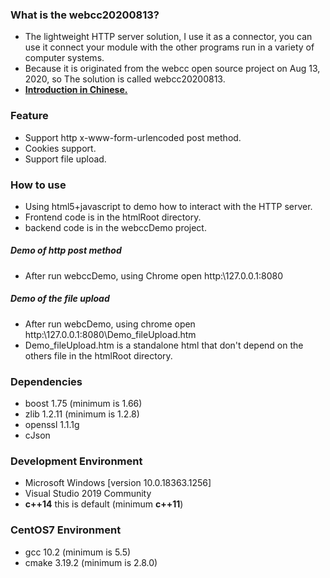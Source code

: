 ### What is the webcc20200813?
+ The lightweight HTTP server solution, I use it as a connector, you can use it connect your module with the other programs run in a variety of computer systems.
+ Because it is originated from the webcc open source project on Aug 13, 2020, so The solution is called webcc20200813.
+ **[Introduction in Chinese.](https://blog.csdn.net/lee353086/article/details/109486317?ops_request_misc=%25257B%252522request%25255Fid%252522%25253A%252522161068094116780277020706%252522%25252C%252522scm%252522%25253A%25252220140713.130102334.pc%25255Fblog.%252522%25257D&request_id=161068094116780277020706&biz_id=0&utm_medium=distribute.pc_search_result.none-task-blog-2~blog~first_rank_v2~rank_v29-1-109486317.pc_v2_rank_blog_default&utm_term=webcc)**
 
### Feature
+ Support http x-www-form-urlencoded post method.  
+ Cookies support.  
+ Support file upload.  

### How to use
+ Using html5+javascript to demo how to interact with the HTTP server.
+ Frontend code is in the htmlRoot directory.
+ backend code is in the webccDemo project.  

##### Demo of  http post method
+ After run webccDemo, using Chrome open http:\\127.0.0.1:8080
##### Demo of the file upload
+ After run webcDemo, using chrome open http:\\127.0.0.1:8080\Demo_fileUpload.htm
+ Demo_fileUpload.htm is a standalone html that don't depend on the others file in the htmlRoot directory.

### Dependencies
+ boost 1.75 (minimum is 1.66)
+ zlib 1.2.11 (minimum is 1.2.8)
+ openssl 1.1.1g
+ cJson
  
### Development Environment
+ Microsoft Windows [version 10.0.18363.1256]
+ Visual Studio 2019 Community
+ __c++14__ this is default (minimum __c++11__)
  
### CentOS7 Environment
+ gcc 10.2 (minimum is 5.5)
+ cmake 3.19.2 (minimum is 2.8.0)
